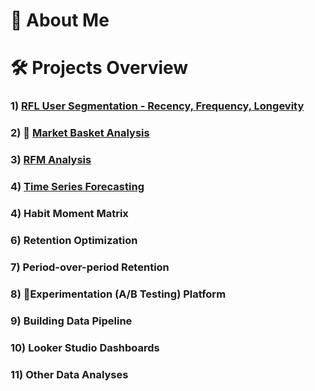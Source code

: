 # 👨 About Me 


# 🛠️ Projects Overview
### 1) [RFL User Segmentation - Recency, Frequency, Longevity](https://github.com/HasanRizvi17/Hasan-Data-Portfolio/tree/main/RFL%20User%20Segmentation%20-%20Recency%2C%20Frequency%2C%20Longevity)
### 2) 🛒 [Market Basket Analysis](https://github.com/HasanRizvi17/Hasan-Data-Analytics-Projects/tree/main/Market%20Basket%20Analysis)
### 3) [RFM Analysis](https://github.com/HasanRizvi17/Hasan-Data-Analytics-Projects/tree/main/RFM%20Analysis)
### 4) [Time Series Forecasting](https://github.com/HasanRizvi17/Hasan-Data-Portfolio/tree/main/Time%20Series%20Forecasting)
### 4) Habit Moment Matrix
### 6) Retention Optimization
### 7) Period-over-period Retention
### 8) 🧪Experimentation (A/B Testing) Platform
### 9) Building Data Pipeline
### 10) Looker Studio Dashboards
### 11) Other Data Analyses
